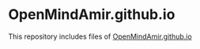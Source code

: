 # OpenMindAmir.github.io

This repository includes files of [OpenMindAmir.github.io](https://OpenMindAmir.github.io)
